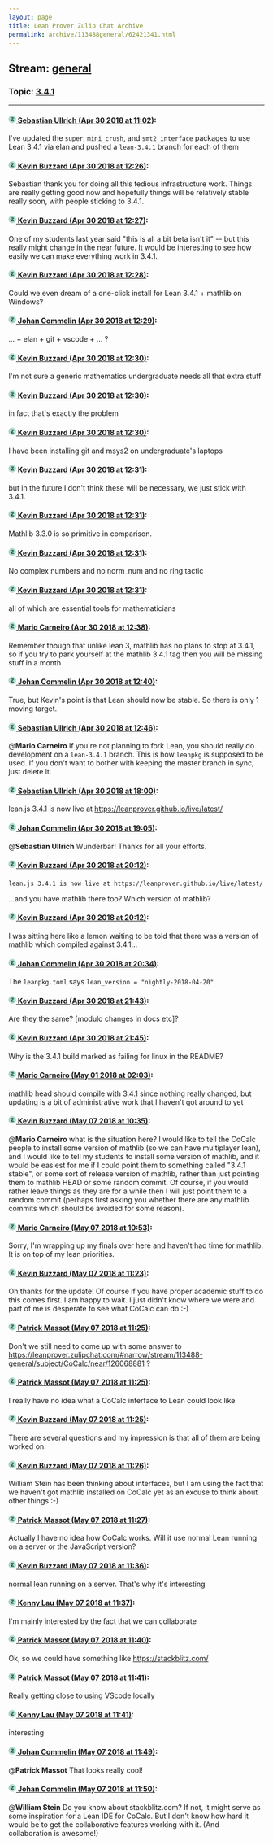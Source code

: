 ```yaml
---
layout: page
title: Lean Prover Zulip Chat Archive 
permalink: archive/113488general/62421341.html
---
```


## Stream: [general](index.html)
### Topic: [3.4.1](62421341.html)

---

#### [![Click to go to Zulip](../../assets/img/zulip2.png) Sebastian Ullrich (Apr 30 2018 at 11:02)](https://leanprover.zulipchat.com/#narrow/stream/113488-general/topic/3.4.1/near/125885526):
I've updated the `super`, `mini_crush`, and `smt2_interface` packages to use Lean 3.4.1 via elan and pushed a `lean-3.4.1` branch for each of them

#### [![Click to go to Zulip](../../assets/img/zulip2.png) Kevin Buzzard (Apr 30 2018 at 12:26)](https://leanprover.zulipchat.com/#narrow/stream/113488-general/topic/3.4.1/near/125887912):
Sebastian thank you for doing all this tedious infrastructure work. Things are really getting good now and hopefully things will be relatively stable really soon, with people sticking to 3.4.1.

#### [![Click to go to Zulip](../../assets/img/zulip2.png) Kevin Buzzard (Apr 30 2018 at 12:27)](https://leanprover.zulipchat.com/#narrow/stream/113488-general/topic/3.4.1/near/125887918):
One of my students last year said "this is all a bit beta isn't it" -- but this really might change in the near future. It would be interesting to see how easily we can make everything work in 3.4.1.

#### [![Click to go to Zulip](../../assets/img/zulip2.png) Kevin Buzzard (Apr 30 2018 at 12:28)](https://leanprover.zulipchat.com/#narrow/stream/113488-general/topic/3.4.1/near/125887960):
Could we even dream of a one-click install for Lean 3.4.1 + mathlib on Windows?

#### [![Click to go to Zulip](../../assets/img/zulip2.png) Johan Commelin (Apr 30 2018 at 12:29)](https://leanprover.zulipchat.com/#narrow/stream/113488-general/topic/3.4.1/near/125887971):
... + elan + git + vscode + ... ?

#### [![Click to go to Zulip](../../assets/img/zulip2.png) Kevin Buzzard (Apr 30 2018 at 12:30)](https://leanprover.zulipchat.com/#narrow/stream/113488-general/topic/3.4.1/near/125888024):
I'm not sure a generic mathematics undergraduate needs all that extra stuff

#### [![Click to go to Zulip](../../assets/img/zulip2.png) Kevin Buzzard (Apr 30 2018 at 12:30)](https://leanprover.zulipchat.com/#narrow/stream/113488-general/topic/3.4.1/near/125888033):
in fact that's exactly the problem

#### [![Click to go to Zulip](../../assets/img/zulip2.png) Kevin Buzzard (Apr 30 2018 at 12:30)](https://leanprover.zulipchat.com/#narrow/stream/113488-general/topic/3.4.1/near/125888035):
I have been installing git and msys2 on undergraduate's laptops

#### [![Click to go to Zulip](../../assets/img/zulip2.png) Kevin Buzzard (Apr 30 2018 at 12:31)](https://leanprover.zulipchat.com/#narrow/stream/113488-general/topic/3.4.1/near/125888046):
but in the future I don't think these will be necessary, we just stick with 3.4.1.

#### [![Click to go to Zulip](../../assets/img/zulip2.png) Kevin Buzzard (Apr 30 2018 at 12:31)](https://leanprover.zulipchat.com/#narrow/stream/113488-general/topic/3.4.1/near/125888049):
Mathlib 3.3.0 is so primitive in comparison.

#### [![Click to go to Zulip](../../assets/img/zulip2.png) Kevin Buzzard (Apr 30 2018 at 12:31)](https://leanprover.zulipchat.com/#narrow/stream/113488-general/topic/3.4.1/near/125888051):
No complex numbers and no norm_num and no ring tactic

#### [![Click to go to Zulip](../../assets/img/zulip2.png) Kevin Buzzard (Apr 30 2018 at 12:31)](https://leanprover.zulipchat.com/#narrow/stream/113488-general/topic/3.4.1/near/125888053):
all of which are essential tools for mathematicians

#### [![Click to go to Zulip](../../assets/img/zulip2.png) Mario Carneiro (Apr 30 2018 at 12:38)](https://leanprover.zulipchat.com/#narrow/stream/113488-general/topic/3.4.1/near/125888261):
Remember though that unlike lean 3, mathlib has no plans to stop at 3.4.1, so if you try to park yourself at the mathlib 3.4.1 tag then you will be missing stuff in a month

#### [![Click to go to Zulip](../../assets/img/zulip2.png) Johan Commelin (Apr 30 2018 at 12:40)](https://leanprover.zulipchat.com/#narrow/stream/113488-general/topic/3.4.1/near/125888326):
True, but Kevin's point is that Lean should now be stable. So there is only 1 moving target.

#### [![Click to go to Zulip](../../assets/img/zulip2.png) Sebastian Ullrich (Apr 30 2018 at 12:46)](https://leanprover.zulipchat.com/#narrow/stream/113488-general/topic/3.4.1/near/125888509):
@**Mario Carneiro** If you're not planning to fork Lean, you should really do development on a `lean-3.4.1` branch. This is how `leanpkg` is supposed to be used. If you don't want to bother with keeping the master branch in sync, just delete it.

#### [![Click to go to Zulip](../../assets/img/zulip2.png) Sebastian Ullrich (Apr 30 2018 at 18:00)](https://leanprover.zulipchat.com/#narrow/stream/113488-general/topic/3.4.1/near/125899960):
lean.js 3.4.1 is now live at https://leanprover.github.io/live/latest/

#### [![Click to go to Zulip](../../assets/img/zulip2.png) Johan Commelin (Apr 30 2018 at 19:05)](https://leanprover.zulipchat.com/#narrow/stream/113488-general/topic/3.4.1/near/125902587):
@**Sebastian Ullrich** Wunderbar! Thanks for all your efforts.

#### [![Click to go to Zulip](../../assets/img/zulip2.png) Kevin Buzzard (Apr 30 2018 at 20:12)](https://leanprover.zulipchat.com/#narrow/stream/113488-general/topic/3.4.1/near/125905513):
```quote
lean.js 3.4.1 is now live at https://leanprover.github.io/live/latest/
```
...and you have mathlib there too? Which version of mathlib?

#### [![Click to go to Zulip](../../assets/img/zulip2.png) Kevin Buzzard (Apr 30 2018 at 20:12)](https://leanprover.zulipchat.com/#narrow/stream/113488-general/topic/3.4.1/near/125905533):
I was sitting here like a lemon waiting to be told that there was a version of mathlib which compiled against 3.4.1...

#### [![Click to go to Zulip](../../assets/img/zulip2.png) Johan Commelin (Apr 30 2018 at 20:34)](https://leanprover.zulipchat.com/#narrow/stream/113488-general/topic/3.4.1/near/125906576):
The `leanpkg.toml` says `lean_version = "nightly-2018-04-20"`

#### [![Click to go to Zulip](../../assets/img/zulip2.png) Kevin Buzzard (Apr 30 2018 at 21:43)](https://leanprover.zulipchat.com/#narrow/stream/113488-general/topic/3.4.1/near/125909751):
Are they the same? [modulo changes in docs etc]?

#### [![Click to go to Zulip](../../assets/img/zulip2.png) Kevin Buzzard (Apr 30 2018 at 21:45)](https://leanprover.zulipchat.com/#narrow/stream/113488-general/topic/3.4.1/near/125909821):
Why is the 3.4.1 build marked as failing for linux in the README?

#### [![Click to go to Zulip](../../assets/img/zulip2.png) Mario Carneiro (May 01 2018 at 02:03)](https://leanprover.zulipchat.com/#narrow/stream/113488-general/topic/3.4.1/near/125920821):
mathlib head should compile with 3.4.1 since nothing really changed, but updating is a bit of administrative work that I haven't got around to yet

#### [![Click to go to Zulip](../../assets/img/zulip2.png) Kevin Buzzard (May 07 2018 at 10:35)](https://leanprover.zulipchat.com/#narrow/stream/113488-general/topic/3.4.1/near/126206149):
@**Mario Carneiro** what is the situation here? I would like to tell the CoCalc people to install some version of mathlib (so we can have multiplayer lean), and I would like to tell my students to install some version of mathlib, and it would be easiest for me if I could point them to something called "3.4.1 stable", or some sort of release version of mathlib, rather than just pointing them to mathlib HEAD or some random commit. Of course, if you would rather leave things as they are for a while then I will just point them to a random commit (perhaps first asking you whether there are any mathlib commits which should be avoided for some reason).

#### [![Click to go to Zulip](../../assets/img/zulip2.png) Mario Carneiro (May 07 2018 at 10:53)](https://leanprover.zulipchat.com/#narrow/stream/113488-general/topic/3.4.1/near/126206666):
Sorry, I'm wrapping up my finals over here and haven't had time for mathlib. It is on top of my lean priorities.

#### [![Click to go to Zulip](../../assets/img/zulip2.png) Kevin Buzzard (May 07 2018 at 11:23)](https://leanprover.zulipchat.com/#narrow/stream/113488-general/topic/3.4.1/near/126207559):
Oh thanks for the update! Of course if you have proper academic stuff to do this comes first. I am happy to wait. I just didn't know where we were and part of me is desperate to see what CoCalc can do :-)

#### [![Click to go to Zulip](../../assets/img/zulip2.png) Patrick Massot (May 07 2018 at 11:25)](https://leanprover.zulipchat.com/#narrow/stream/113488-general/topic/3.4.1/near/126207615):
Don't we still need to come up with some answer to https://leanprover.zulipchat.com/#narrow/stream/113488-general/subject/CoCalc/near/126068881 ?

#### [![Click to go to Zulip](../../assets/img/zulip2.png) Patrick Massot (May 07 2018 at 11:25)](https://leanprover.zulipchat.com/#narrow/stream/113488-general/topic/3.4.1/near/126207619):
I really have no idea what a CoCalc interface to Lean could look like

#### [![Click to go to Zulip](../../assets/img/zulip2.png) Kevin Buzzard (May 07 2018 at 11:25)](https://leanprover.zulipchat.com/#narrow/stream/113488-general/topic/3.4.1/near/126207620):
There are several questions and my impression is that all of them are being worked on.

#### [![Click to go to Zulip](../../assets/img/zulip2.png) Kevin Buzzard (May 07 2018 at 11:26)](https://leanprover.zulipchat.com/#narrow/stream/113488-general/topic/3.4.1/near/126207664):
William Stein has been thinking about interfaces, but I am using the fact that we haven't got mathlib installed on CoCalc yet as an excuse to think about other things :-)

#### [![Click to go to Zulip](../../assets/img/zulip2.png) Patrick Massot (May 07 2018 at 11:27)](https://leanprover.zulipchat.com/#narrow/stream/113488-general/topic/3.4.1/near/126207678):
Actually I have no idea how CoCalc works. Will it use normal Lean running on a server or the JavaScript version?

#### [![Click to go to Zulip](../../assets/img/zulip2.png) Kevin Buzzard (May 07 2018 at 11:36)](https://leanprover.zulipchat.com/#narrow/stream/113488-general/topic/3.4.1/near/126208011):
normal lean running on a server. That's why it's interesting

#### [![Click to go to Zulip](../../assets/img/zulip2.png) Kenny Lau (May 07 2018 at 11:37)](https://leanprover.zulipchat.com/#narrow/stream/113488-general/topic/3.4.1/near/126208019):
I'm mainly interested by the fact that we can collaborate

#### [![Click to go to Zulip](../../assets/img/zulip2.png) Patrick Massot (May 07 2018 at 11:40)](https://leanprover.zulipchat.com/#narrow/stream/113488-general/topic/3.4.1/near/126208166):
Ok, so we could have something like https://stackblitz.com/

#### [![Click to go to Zulip](../../assets/img/zulip2.png) Patrick Massot (May 07 2018 at 11:41)](https://leanprover.zulipchat.com/#narrow/stream/113488-general/topic/3.4.1/near/126208172):
Really getting close to using VScode locally

#### [![Click to go to Zulip](../../assets/img/zulip2.png) Kenny Lau (May 07 2018 at 11:41)](https://leanprover.zulipchat.com/#narrow/stream/113488-general/topic/3.4.1/near/126208179):
interesting

#### [![Click to go to Zulip](../../assets/img/zulip2.png) Johan Commelin (May 07 2018 at 11:49)](https://leanprover.zulipchat.com/#narrow/stream/113488-general/topic/3.4.1/near/126208467):
@**Patrick Massot** That looks really cool!

#### [![Click to go to Zulip](../../assets/img/zulip2.png) Johan Commelin (May 07 2018 at 11:50)](https://leanprover.zulipchat.com/#narrow/stream/113488-general/topic/3.4.1/near/126208526):
@**William Stein** Do you know about stackblitz.com? If not, it might serve as some inspiration for a Lean IDE for CoCalc. But I don't know how hard it would be to get the collaborative features working with it. (And collaboration is awesome!)

